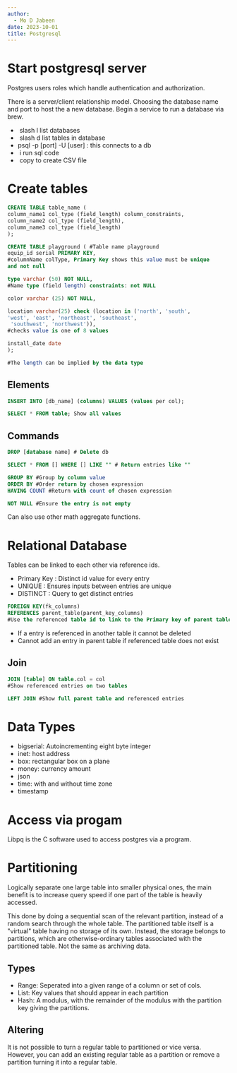 ```yaml
---
author:
  - Mo D Jabeen
date: 2023-10-01
title: Postgresql
---
```


# Start postgresql server

Postgres users roles which handle authentication and authorization.

There is a server/client relationship model. Choosing the database name and port to host the a new database. Begin a service to run a database via brew.

-    slash l list databases
-    slash d list tables in database
-   psql -p \[port\] -U \[user\] : this connects to a db
-    i run sql code
-    copy to create CSV file
# Create tables

```sql
CREATE TABLE table_name (
column_name1 col_type (field_length) column_constraints,
column_name2 col_type (field_length),
column_name3 col_type (field_length)
);

CREATE TABLE playground ( #Table name playground
equip_id serial PRIMARY KEY, 
#columnName colType, Primary Key shows this value must be unique
and not null

type varchar (50) NOT NULL, 
#Name type (field length) constraints: not NULL

color varchar (25) NOT NULL,

location varchar(25) check (location in ('north', 'south', 
'west', 'east', 'northeast', 'southeast',
 'southwest', 'northwest')),
#checks value is one of 8 values

install_date date
);

#The length can be implied by the data type
```

## Elements

```sql
INSERT INTO [db_name] (columns) VALUES (values per col);

SELECT * FROM table; Show all values  
```

## Commands

```sql
DROP [database name] # Delete db

SELECT * FROM [] WHERE [] LIKE "" # Return entries like ""

GROUP BY #Group by column value
ORDER BY #Order return by chosen expression
HAVING COUNT #Return with count of chosen expression

NOT NULL #Ensure the entry is not empty
```

Can also use other math aggregate functions.

# Relational Database

Tables can be linked to each other via reference ids.

-   Primary Key : Distinct id value for every entry
-   UNIQUE : Ensures inputs between entries are unique
-   DISTINCT : Query to get distinct entries

```sql
FOREIGN KEY(fk_columns) 
REFERENCES parent_table(parent_key_columns)
#Use the referenced table id to link to the Primary key of parent table
```

-   If a entry is referenced in another table it cannot be deleted
-   Cannot add an entry in parent table if referenced table does not exist
## Join

```sql
JOIN [table] ON table.col = col
#Show referenced entries on two tables

LEFT JOIN #Show full parent table and referenced entries
```

# Data Types

-   bigserial: Autoincrementing eight byte integer
-   inet: host address
-   box: rectangular box on a plane
-   money: currency amount
-   json
-   time: with and without time zone
-   timestamp
# Access via progam

Libpq is the C software used to access postgres via a program.

# Partitioning

Logically separate one large table into smaller physical ones, the main benefit is to increase query speed if one part of the table is heavily accessed.

This done by doing a sequential scan of the relevant partition, instead of a random search through the whole table. The partitioned table itself is a "virtual" table having no storage of its own. Instead, the storage belongs to partitions, which are otherwise-ordinary tables associated with the partitioned table. Not the same as archiving data.

## Types

-   Range: Seperated into a given range of a column or set of cols.
-   List: Key values that should appear in each partition
-   Hash: A modulus, with the remainder of the modulus with the partition key giving the partitions.

## Altering

It is not possible to turn a regular table to partitioned or vice versa. However, you can add an existing regular table as a partition or remove a partition turning it into a regular table.

